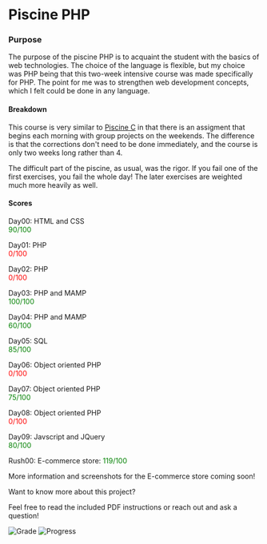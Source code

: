 # Piscine PHP

### Purpose
The purpose of the piscine PHP is to acquaint the student with the basics of web technologies.  The choice of the language is flexible, but my choice was PHP being that this two-week intensive course was made specifically for PHP.  The point for me was to strengthen web development concepts, which I felt could be done in any language.

#### Breakdown
This course is very similar to [Piscine C](https://github.com/Chris7Ford/Piscine-C) in that there is an assigment that begins each morning with group projects on the weekends.  The difference is that the corrections don't need to be done immediately, and the course is only two weeks long rather than 4.

The difficult part of the piscine, as usual, was the rigor.  If you fail one of the first exercises, you fail the whole day!  The later exercises are weighted much more heavily as well.

#### Scores

Day00: HTML and CSS\
<span style="color:green">90/100</span>

Day01: PHP\
<span style="color:red">0/100</span>

Day02: PHP\
<span style="color:red">0/100</span>

Day03: PHP and MAMP\
<span style="color:green">100/100</span>

Day04: PHP and MAMP\
<span style="color:green">60/100</span>

Day05: SQL\
<span style="color:green">85/100</span>

Day06: Object oriented PHP\
<span style="color:red">0/100</span>

Day07: Object oriented PHP\
<span style="color:green">75/100</span>

Day08: Object oriented PHP\
<span style="color:red">0/100</span>

Day09: Javscript and JQuery\
<span style="color:green">80/100</span>

Rush00: E-commerce store:
<span style="color:green">119/100</span>

More information and screenshots for the E-commerce store coming soon!

Want to know more about this project?

Feel free to read the included PDF instructions or reach out and ask a question!


![Grade](https://user-images.githubusercontent.com/29003743/62433169-32a73e80-b6e8-11e9-8a28-a241e64cd307.png)
![Progress](https://user-images.githubusercontent.com/29003743/62433173-34710200-b6e8-11e9-95aa-fe3b202e6593.png)
